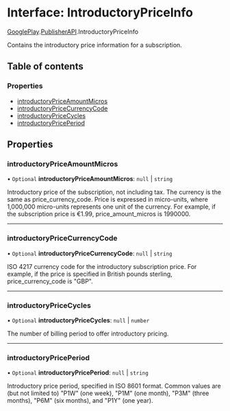 # Interface: IntroductoryPriceInfo

[GooglePlay](../modules/CdvPurchase.GooglePlay.md).[PublisherAPI](../modules/CdvPurchase.GooglePlay.PublisherAPI.md).IntroductoryPriceInfo

Contains the introductory price information for a subscription.

## Table of contents

### Properties

- [introductoryPriceAmountMicros](CdvPurchase.GooglePlay.PublisherAPI.IntroductoryPriceInfo.md#introductorypriceamountmicros)
- [introductoryPriceCurrencyCode](CdvPurchase.GooglePlay.PublisherAPI.IntroductoryPriceInfo.md#introductorypricecurrencycode)
- [introductoryPriceCycles](CdvPurchase.GooglePlay.PublisherAPI.IntroductoryPriceInfo.md#introductorypricecycles)
- [introductoryPricePeriod](CdvPurchase.GooglePlay.PublisherAPI.IntroductoryPriceInfo.md#introductorypriceperiod)

## Properties

### introductoryPriceAmountMicros

• `Optional` **introductoryPriceAmountMicros**: ``null`` \| `string`

Introductory price of the subscription, not including tax. The currency is the same as price_currency_code. Price is expressed in micro-units, where 1,000,000 micro-units represents one unit of the currency. For example, if the subscription price is €1.99, price_amount_micros is 1990000.

___

### introductoryPriceCurrencyCode

• `Optional` **introductoryPriceCurrencyCode**: ``null`` \| `string`

ISO 4217 currency code for the introductory subscription price. For example, if the price is specified in British pounds sterling, price_currency_code is "GBP".

___

### introductoryPriceCycles

• `Optional` **introductoryPriceCycles**: ``null`` \| `number`

The number of billing period to offer introductory pricing.

___

### introductoryPricePeriod

• `Optional` **introductoryPricePeriod**: ``null`` \| `string`

Introductory price period, specified in ISO 8601 format. Common values are (but not limited to) "P1W" (one week), "P1M" (one month), "P3M" (three months), "P6M" (six months), and "P1Y" (one year).
